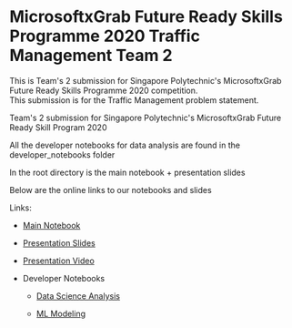 # MicrosoftxGrab Future Ready Skills Programme 2020 Traffic Management Team 2

This is Team's 2 submission for Singapore Polytechnic's MicrosoftxGrab Future Ready Skills Programme 2020 competition.  
This submission is for the Traffic Management problem statement.  

Team's 2 submission for Singapore Polytechnic's MicrosoftxGrab Future Ready Skill Program 2020

All the developer notebooks for data analysis are found in the developer_notebooks folder

In the root directory is the main notebook + presentation slides

Below are the online links to our notebooks and slides

Links:

- [Main Notebook](./GRAB_TrafficManagement.ipynb)

- [Presentation Slides](./Grab_x_Microsoft_FSP_2020_Team_2_(Traffic_Management).pdf)

- [Presentation Video](https://youtu.be/enJOn6ifCzU)

- Developer Notebooks
    - [Data Science Analysis](./developer_notebook/Grab_Data_Science.ipynb)

    - [ML Modeling](./developer_notebook/Grab_Traffic_Management_ML_Models.ipynb)